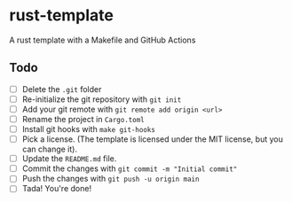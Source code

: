 # rust-template

A rust template with a Makefile and GitHub Actions

## Todo

- [ ] Delete the `.git` folder
- [ ] Re-initialize the git repository with `git init`
- [ ] Add your git remote with `git remote add origin <url>`
- [ ] Rename the project in `Cargo.toml`
- [ ] Install git hooks with `make git-hooks`
- [ ] Pick a license. (The template is licensed under the MIT license, but you can change it).
- [ ] Update the `README.md` file.
- [ ] Commit the changes with `git commit -m "Initial commit"`
- [ ] Push the changes with `git push -u origin main`
- [ ] Tada! You're done!
